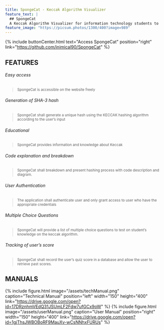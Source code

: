 ```yaml
---
title: SpongeCat - Keccak Algorithm Visualizer
feature_text: |
  ## SpongeCat
  A Keccak Algorithm Visualizer for information technology students to better understand how keccak derived.
feature_image: "https://picsum.photos/1300/400?image=989"
---
```



{% include buttonCenter.html text="Access SpongeCat" position="right" link="https://github.com/inimical90/SpongeCat" %}

## FEATURES
###### Easy access
> <small>SpongeCat is accessible on the website freely</small>
###### Generation of SHA-3 hash
> <small>SpongeCat shall generate a unique hash using the KECCAK hashing algorithm according to the user’s input</small>
###### Educational
> <small>SpongeCat provides information and knowledge about Keccak</small>
###### Code explanation and breakdown
> <small>SpongeCat shall breakdown and present hashing process with code description and diagram.</small>
###### User Authentication
> <small>The application shall authenticate user and only grant access to user who have the appropriate credentials</small>
###### Multiple Choice Questions
> <small>SpongeCat will provide a list of multiple choice questions to test on student’s knowledge on the keccak algorithm.</small>
###### Tracking of user’s score
> <small>SpongeCat shall record the user’s quiz score in a database and allow the user to retrieve past scores.</small>


## MANUALS

{% include figure.html image="/assets/techManual.png" caption="Technical Manual" position="left" width="150" height="400" link="https://drive.google.com/open?id=17DRznhmVEdQ31JSUmLF2Fdw7ufGCx9oW" %}
{% include figure.html image="/assets/userManual.png"  caption="User Manual" position="right" width="150" height="400" link="https://drive.google.com/open?id=1gjThsJWBOBoRF9MauXv-wCsNNhxFURUs" %}
